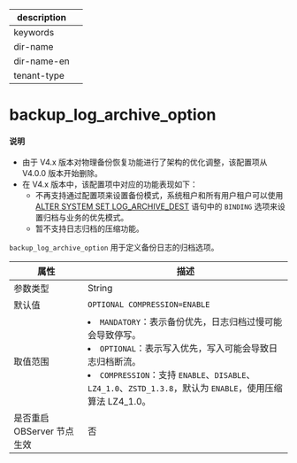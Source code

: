 |description||
|---|---|
|keywords||
|dir-name||
|dir-name-en||
|tenant-type||

# backup_log_archive_option

<main id="notice" type='explain'>
<h4>说明</h4>
<ul>
<li>由于 V4.x 版本对物理备份恢复功能进行了架构的优化调整，该配置项从 V4.0.0 版本开始删除。</li>
<li>在 V4.x 版本中，该配置项中对应的功能表现如下：
<ul><li>不再支持通过配置项来设置备份模式，系统租户和所有用户租户可以使用 <a href="../../../500.sql-reference/100.sql-syntax/100.system-tenants/200.alter-system/150.set-log-archive-dest.md">ALTER SYSTEM SET LOG_ARCHIVE_DEST</a> 语句中的 <code>BINDING</code> 选项来设置归档与业务的优先模式。</li>
<li>暂不支持日志归档的压缩功能。</li></ul>
</li></ul>
</main>

`backup_log_archive_option` 用于定义备份日志的归档选项。

|**属性**|   **描述**      |
|------------------|--------------------------|
| 参数类型             | String                      |
| 默认值              | `OPTIONAL COMPRESSION=ENABLE`                    |
| 取值范围             | </li><li> `MANDATORY`：表示备份优先，日志归档过慢可能会导致停写。   </li><li> `OPTIONAL`：表示写入优先，写入可能会导致日志归档断流。   </li><li> `COMPRESSION`：支持 `ENABLE`、`DISABLE`、`LZ4_1.0`、`ZSTD_1.3.8`，默认为 `ENABLE`，使用压缩算法 LZ4_1.0。    |
| 是否重启 OBServer 节点生效 | 否                                                                                                        |
